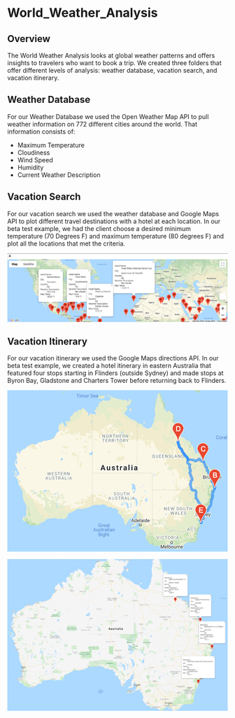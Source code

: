 # World_Weather_Analysis

## Overview

The World Weather Analysis looks at global weather patterns and offers insights to travelers who want to book a trip. We created three folders that offer different levels of analysis: weather database, vacation search, and vacation itinerary.


## Weather Database

For our Weather Database we used the Open Weather Map API to pull weather information on 772 different cities around the world. That information consists of:
- Maximum Temperature
- Cloudiness
- Wind Speed
- Humidity
- Current Weather Description

## Vacation Search

For our vacation search we used the weather database and Google Maps API to plot different travel destinations with a hotel at each location. In our beta test example, we had the client choose a desired minimum temperature (70 Degrees F) and maximum temperature (80 degrees F) and plot all the locations that met the criteria.

![](Vacation_Search/WeatherPy_vacation_map.png)

## Vacation Itinerary

For our vacation itinerary we used the Google Maps directions API. In our beta test example, we created a hotel itinerary in eastern Australia that featured four stops starting in Flinders (outside Sydney) and made stops at Byron Bay, Gladstone and Charters Tower before returning back to Flinders.

![](Vacation_Itinerary/WeatherPy_travel_map.png)

![](Vacation_Itinerary/WeatherPy_travel_map_markers.png)
